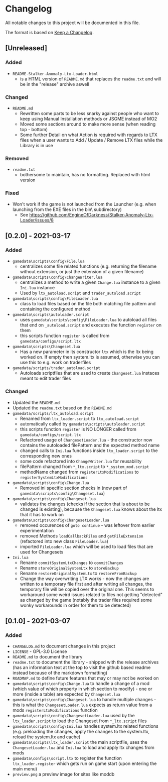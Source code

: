 # Changelog
All notable changes to this project will be documented in this file.

The format is based on [Keep a Changelog](https://keepachangelog.com/en/1.0.0/).

## [Unreleased]

### Added
- `README-Stalker-Anomaly-Ltx-Loader.html`
    - is a HTML version of `README.md` that replaces the `readme.txt` and will be in the "release" archive aswell

### Changed
- `README.md`
    - Rewritten some parts to be less snarky against people who want to keep using Manual Installation methods or JSGME instead of MO2
    - Moved some sections around to make more sense (when reading top - bottom)
    - Some further Detail on what Action is required with regards to LTX files when a user wants to Add / Update / Remove LTX files while the Library is in use

### Removed
- `readme.txt`
    - bothersome to maintain, has no formatting. Replaced with html version
    
### Fixed
- Won't work if the game is not launched from the Launcher (e.g. when launching from the EXE files in the bin\ subdirectory)
    - See https://github.com/EngineOfDarkness/Stalker-Anomaly-Ltx-Loader/issues/8

## [0.2.0] - 2021-03-17
### Added
- `gamedata\scripts\config\File.lua`
    - centralizes some file related functions (e.g. returning the filename without extension, or just the extension of a given filename)
- `gamedata\scripts\config\ChangeWriter.lua`
    - centralizes a method to write a given `Change.lua` instance to a given `Ini.lua` instance
    - Used by `ltx_autoload.script` and `trader_autoload.script`
- `gamedata\scripts\config\FileLoader.lua`
    - class to load files based on the file both matching file pattern and containing the configured method
- `gamedata\scripts\autoloader.script`
    - uses `gamedata\scripts\config\FileLoader.lua` to autoload all files that end on `_autoload.script` and executes the function `register` on them
    - this scripts function `register` is called from `gamedata/configs/script.ltx`
- `gamedata\scripts\Changeset.lua`
    - Has a new parameter in its constructor `ltx` which is the ltx being worked on. If empty then system.ltx is assumed, otherwise you can use this to e.g. work on traderfiles
- `gamedata/scripts/trader_autoload.script`
    - Autoloads scriptfiles that are used to create `Changeset.lua` instaces meant to edit trader files

### Changed
- Updated the `README.md`
- Updated the `readme.txt` based on the `README.md`
- `gamedata/scripts/ltx_autoload.script`
    - Renamed from `ltx_loader.script` to `ltx_autoload.script`
    - automatically called by `gamedata\scripts\autoloader.script`
    - this scripts function `register` is NO LONGER called from `gamedata/configs/script.ltx`
    - Refactored usage of `ChangesetLoader.lua` - the constructor now contains the autoloaded filePattern and the expected method name
    - changed calls to `Ini.lua` functions inside `ltx_loader.script` to the corresponding new ones
    - some code refactored into `ChangeWriter.lua` for reusability
    - filePattern changed from `*_ltx.script` to `*_system_mod.script`
    - methodName changed from `registerLtxModifications` to `registerSystemLtxModifications`
- `gamedata\scripts\config\Change.lua`
    - Removed ini specific section checks in (now part of `gamedata\scripts\config\Changeset.lua`)
- `gamedata\scripts\config\Changeset.lua` 
    - validates the changes (checks if the section that is about to be changed is existing), because the `Changeset.lua` knows about the ltx that it has to work on
- `gamedata\scripts\config\ChangesetLoader.lua`
    - removed occurences of `goto continue` - was leftover from earlier experimentation
    - removed Methods `loadCallbackFiles` and `getFileExtension` (refactored into new class `FileLoader.lua`)
    - imported `FileLoader.lua` which will be used to load files that are used for Changesets
- `Ini.lua`
    - Rename `commitSystemLtxChanges` to `commitChanges`
    - Rename `storeOriginalSystemLtx` to `storeBackup`
    - Rename `restoreOriginalSystemLtx` to `restoreFromBackup`
    - Change the way overwriting LTX works - now the changes are written to a temporary file first and after writing all changes, the temporary file will be copied over the original one. This seems to workaround some weird issues related to files not getting "detected" as changed by the game (notably the trader files required some wonky workarounds in order for them to be detected)

## [0.1.0] - 2021-03-07
### Added
 - `CHANGELOG.md` to document changes in this project
 - `LICENSE` - GPL-3.0 License 
 - `README.md` to document the library
 - `readme.txt` to document the library - shipped with the release archives (has an information text at the top to visit the github based readme instead because of the markdown formatting)
 - `ROADMAP.md` to define future features that may or may not be worked on
 - `gamedata\scripts\config\Change.lua` to handle a change of a mod (which value of which property in which section to modify) - one or more (inside a table) are expected by `Changeset.lua`
 - `gamedata\scripts\config\Changeset.lua` to handle multiple changes - this is what the `ChangesetLoader.lua` expects as return value from a mods `registerLtxModifications` function
 - `gamedata\scripts\config\ChangesetLoader.lua` used by the `ltx_loader.script` to load the Changeset from `*_ltx.script` files
 - `gamedata\scripts\config\Ini.lua` handles system.ltx related functions (e.g. preloading the changes, apply the changes to the system.ltx, reload the system.ltx and cache)
 - `gamedata\scripts\ltx_loader.script` the main scriptfile, uses the `ChangesetLoader.lua` and `Ini.lua` to load and apply ltx changes from mods
 - `gamedata\configs\script.ltx` to register the function `ltx_loader.register` which gets run on game start (upon entering the main menu)
 - `preview.png` a preview image for sites like moddb
